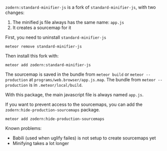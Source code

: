 `zodern:standard-minifier-js` is a fork of `standard-minifier-js`, with two changes:
1) The minified js file always has the same name: `app.js`
2) It creates a sourcemap for it

First, you need to uninstall `standard-minifier-js`
```
meteor remove standard-minifier-js
```

Then install this fork with:
```
meteor add zodern:standard-minifier-js
```

The sourcemap is saved in the bundle from `meteor build` or `meteor --production` at `programs/web.browser/app.js.map`. The bundle from `meteor --production` is in `.meteor/local/build`.

With this package, the main javascript file is always named `app.js`.

If you want to prevent access to the sourcemaps, you can add the `zodern:hide-production-sourcemaps` package.
```
meteor add zodern:hide-production-sourcemaps
```

Known problems:
- Babili (used when uglify failes) is not setup to create sourcemaps yet
- Minifying takes a lot longer
